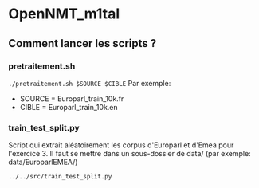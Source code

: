 # OpenNMT_m1tal

## Comment lancer les scripts ?

### pretraitement.sh

`./pretraitement.sh $SOURCE $CIBLE`
Par exemple:
- SOURCE = Europarl_train_10k.fr
- CIBLE = Europarl_train_10k.en

### train_test_split.py

Script qui extrait aléatoirement les corpus d'Europarl et d'Emea pour l'exercice 3.
Il faut se mettre dans un sous-dossier de data/ (par exemple: data/EuroparlEMEA/)

`../../src/train_test_split.py`

